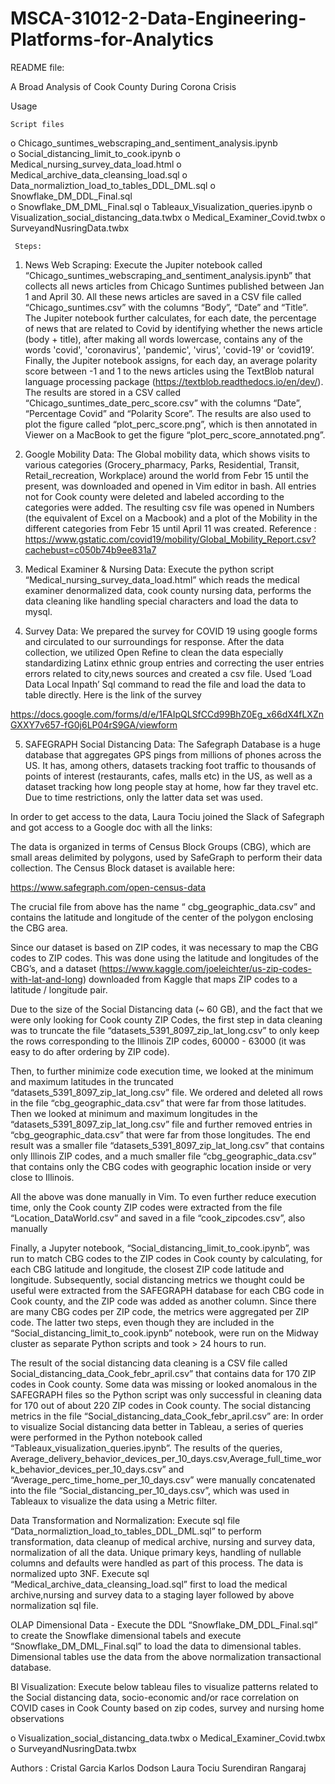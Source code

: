 # MSCA-31012-2-Data-Engineering-Platforms-for-Analytics
README file:

A Broad Analysis of Cook County During Corona Crisis

Usage

    Script files
o	Chicago_suntimes_webscraping_and_sentiment_analysis.ipynb       
o	Social_distancing_limit_to_cook.ipynb
o	Medical_nursing_survey_data_load.html
o	Medical_archive_data_cleansing_load.sql
o	Data_normaliztion_load_to_tables_DDL_DML.sql 
o	Snowflake_DM_DDL_Final.sql    
o	Snowflake_DM_DML_Final.sql
o	Tableaux_Visualization_queries.ipynb
o	Visualization_social_distancing_data.twbx
o	Medical_Examiner_Covid.twbx
o	SurveyandNusringData.twbx

     Steps:
1.	News Web Scraping: Execute the Jupiter notebook called “Chicago_suntimes_webscraping_and_sentiment_analysis.ipynb” that collects all news articles from Chicago Suntimes published between Jan 1 and April 30. All these news articles are saved in a CSV file called “Chicago_suntimes.csv” with the columns “Body”, “Date” and “Title”.  The Jupiter notebook further calculates, for each date, the percentage of news that are related to Covid by identifying whether the news article (body + title), after making all words lowercase, contains any of the words 'covid', 'coronavirus', 'pandemic', 'virus', 'covid-19' or ‘covid19’.  Finally, the Jupiter notebook assigns,  for each day, an average polarity score between -1 and 1 to the news articles using the TextBlob natural language processing package (https://textblob.readthedocs.io/en/dev/). The results are stored in a CSV called “Chicago_suntimes_date_perc_score.csv” with the columns “Date”, “Percentage Covid” and “Polarity Score”. The results are also used to plot the figure called “plot_perc_score.png”, which is then annotated in Viewer on a MacBook to get the figure “plot_perc_score_annotated.png”.

2.	 Google Mobility Data: The Global mobility data, which shows visits to various categories (Grocery_pharmacy, Parks, Residential, Transit, Retail_recreation, Workplace) around the world from Febr 15 until the present, was downloaded and opened in Vim editor in bash. All entries not for Cook county were deleted and labeled according to the categories were added. The resulting csv file was opened in Numbers (the equivalent of Excel on a Macbook) and a plot of the Mobility in the different categories from Febr 15 until April 11 was created. 
Reference : https://www.gstatic.com/covid19/mobility/Global_Mobility_Report.csv?cachebust=c050b74b9ee831a7

3.	Medical Examiner & Nursing Data:  Execute the python script “Medical_nursing_survey_data_load.html” which reads the medical examiner denormalized data, cook county nursing data, performs the data cleaning like handling special characters and load the data to mysql.


4.	Survey Data:  We prepared the survey for COVID 19 using google forms and circulated to our surroundings for response. After the data collection, we utilized Open Refine to clean the data especially standardizing Latinx ethnic group entries and correcting the user entries errors related to city,news sources and created a csv file. Used ‘Load Data Local Inpath’ Sql command to read the file and load the data to table directly. Here is the link of the survey 

https://docs.google.com/forms/d/e/1FAIpQLSfCCd99BhZ0Eg_x66dX4fLXZnGXXY7v657-fG0j6LP04rS9GA/viewform


5.	SAFEGRAPH Social Distancing Data: The Safegraph Database is a huge database that aggregates GPS pings from millions of phones across the US. It has, among others, datasets tracking foot traffic to thousands of points of interest (restaurants, cafes, malls etc) in the US, as well as a dataset tracking how long people stay at home, how far they travel etc. Due to time restrictions, only the latter data set was used.

In order to get access to the data, Laura Tociu joined the Slack of Safegraph and got access to a Google doc with all the links:

 


The data is organized in terms of Census Block Groups (CBG), which are small areas delimited by polygons, used by SafeGraph to perform their data collection. The Census Block dataset is available here:

https://www.safegraph.com/open-census-data

The crucial file from above has the name  “ cbg_geographic_data.csv” and contains the latitude and longitude of the center of the polygon enclosing the CBG area.

Since our dataset is based on ZIP codes, it was necessary to map the CBG codes to ZIP codes. This was done using the latitude and longitudes of the CBG’s, and a dataset  (https://www.kaggle.com/joeleichter/us-zip-codes-with-lat-and-long) downloaded from Kaggle that maps ZIP codes to a latitude / longitude pair.

Due to the size of the Social Distancing data (~ 60 GB), and the fact that we were only looking for Cook county ZIP Codes, the first step in data cleaning was to truncate the file “datasets_5391_8097_zip_lat_long.csv”  to only keep the rows corresponding to the Illinois ZIP codes, 60000 - 63000 (it was easy to do after ordering by ZIP code).

Then, to further minimize code execution time, we looked at the minimum and maximum latitudes in the truncated “datasets_5391_8097_zip_lat_long.csv” file. We ordered and deleted all rows in the file “cbg_geographic_data.csv” that were far from those latitudes.  Then we looked at minimum and maximum longitudes in the “datasets_5391_8097_zip_lat_long.csv” file and further removed entries in “cbg_geographic_data.csv” that were far from those longitudes. The end result was a smaller file “datasets_5391_8097_zip_lat_long.csv”  that contains only Illinois ZIP codes, and a much smaller file “cbg_geographic_data.csv” that contains only the CBG codes with geographic location inside or very close to Illinois.

All the above was done manually in Vim. To even further reduce execution time, only the Cook county ZIP codes were extracted from the file “Location_DataWorld.csv” and saved in a file “cook_zipcodes.csv”, also manually

Finally, a Jupyter notebook, “Social_distancing_limit_to_cook.ipynb”, was run to match CBG codes to the ZIP codes in Cook county by calculating, for each CBG latitude and longitude, the closest ZIP code latitude and longitude. Subsequently, social distancing metrics we thought could be useful were extracted from the SAFEGRAPH database for each CBG code in Cook county, and the ZIP code was added as another column. Since there are many CBG codes per ZIP code, the metrics were aggregated per ZIP code. The latter two steps, even though they are included in the “Social_distancing_limit_to_cook.ipynb” notebook, were run on the Midway cluster as separate Python scripts and took > 24 hours to run.

The result of the social distancing data cleaning is a CSV file called Social_distancing_data_Cook_febr_april.csv” that contains data for 170 ZIP codes in Cook county. Some data was missing or looked anomalous in the SAFEGRAPH files so the Python script was only successful in cleaning data for 170 out of about 220 ZIP codes in Cook county. The social distancing metrics in the file “Social_distancing_data_Cook_febr_april.csv” are:
In order to visualize Social distancing data better in Tableau, a series of queries were performed in the Python notebook called “Tableaux_visualization_queries.ipynb”. The results of the queries, Average_delivery_behavior_devices_per_10_days.csv,Average_full_time_work_behavior_devices_per_10_days.csv” and “Average_perc_time_home_per_10_days.csv” were manually concatenated into the file “Social_distancing_per_10_days.csv”, which was used in Tableaux to visualize the data using a Metric filter. 



Data Transformation and Normalization:   Execute sql file “Data_normaliztion_load_to_tables_DDL_DML.sql” to perform transformation, data cleanup of medical archive, nursing and survey data, normalization of all the data. Unique primary keys, handling of nullable columns and defaults were handled as part of this process. The data is normalized upto 3NF. Execute sql “Medical_archive_data_cleansing_load.sql” first to load the medical archive,nursing and survey data to a staging layer followed by above normalization sql file.

OLAP Dimensional Data - Execute the DDL “Snowflake_DM_DDL_Final.sql” to create the Snowflake dimensional tabels and execute “Snowflake_DM_DML_Final.sql” to load the data to dimensional tables.  Dimensional tables use the data from the above normalization transactional database.

  
BI Visualization: Execute below tableau files to visualize patterns related to the Social distancing data, socio-economic and/or race correlation on COVID cases in Cook County based on zip codes, survey and nursing home observations

o	Visualization_social_distancing_data.twbx
o	Medical_Examiner_Covid.twbx
o	SurveyandNusringData.twbx

Authors :
Cristal Garcia
Karlos Dodson
Laura Tociu
Surendiran Rangaraj








